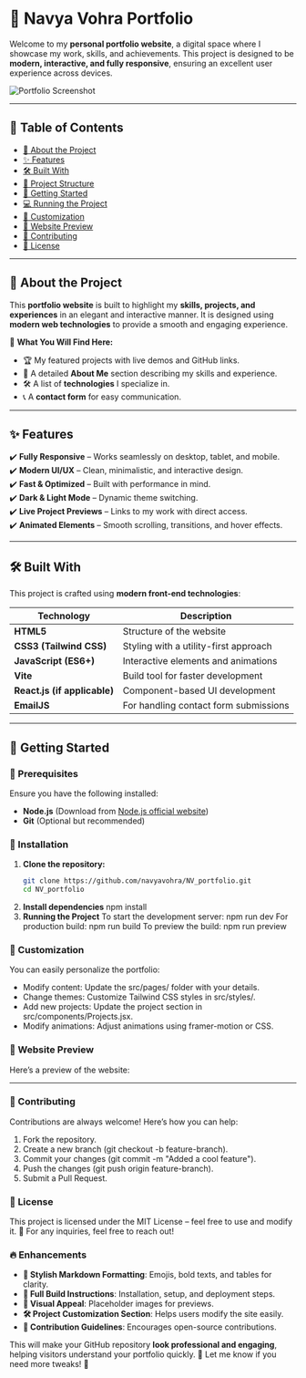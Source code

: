 # 🚀 Navya Vohra Portfolio

Welcome to my **personal portfolio website**, a digital space where I showcase my work, skills, and achievements. This project is designed to be **modern, interactive, and fully responsive**, ensuring an excellent user experience across devices.

![Portfolio Screenshot](https://via.placeholder.com/1000x500?text=NV+Portfolio+Preview)  

---

## 📌 Table of Contents

- [🌟 About the Project](#-about-the-project)
- [✨ Features](#-features)
- [🛠️ Built With](#-built-with)
- [📂 Project Structure](#-project-structure)
- [🚀 Getting Started](#-getting-started)
- [💻 Running the Project](#-running-the-project)
- [🔧 Customization](#-customization)
- [📸 Website Preview](#-website-preview)
- [🤝 Contributing](#-contributing)
- [📜 License](#-license)

---

## 🌟 About the Project

This **portfolio website** is built to highlight my **skills, projects, and experiences** in an elegant and interactive manner. It is designed using **modern web technologies** to provide a smooth and engaging experience.

🎯 **What You Will Find Here:**
- 🏆 My featured projects with live demos and GitHub links.
- 📜 A detailed **About Me** section describing my skills and experience.
- 🛠️ A list of **technologies** I specialize in.
- 📞 A **contact form** for easy communication.

---

## ✨ Features

✔️ **Fully Responsive** – Works seamlessly on desktop, tablet, and mobile.  
✔️ **Modern UI/UX** – Clean, minimalistic, and interactive design.  
✔️ **Fast & Optimized** – Built with performance in mind.  
✔️ **Dark & Light Mode** – Dynamic theme switching.  
✔️ **Live Project Previews** – Links to my work with direct access.  
✔️ **Animated Elements** – Smooth scrolling, transitions, and hover effects.  

---

## 🛠️ Built With

This project is crafted using **modern front-end technologies**:

| Technology | Description |
|------------|------------|
| **HTML5** | Structure of the website |
| **CSS3 (Tailwind CSS)** | Styling with a utility-first approach |
| **JavaScript (ES6+)** | Interactive elements and animations |
| **Vite** | Build tool for faster development |
| **React.js (if applicable)** | Component-based UI development |
| **EmailJS** | For handling contact form submissions |

---

## 🚀 Getting Started

### 🔹 Prerequisites
Ensure you have the following installed:
- **Node.js** (Download from [Node.js official website](https://nodejs.org/))
- **Git** (Optional but recommended)

### 🔹 Installation

1. **Clone the repository:**
   ```bash
   git clone https://github.com/navyavohra/NV_portfolio.git
   cd NV_portfolio
2. **Install dependencies**
   npm install
4. **Running the Project**
   To start the development server: npm run dev
   For production build: npm run build
   To preview the build: npm run preview
   
### 🔧 Customization
You can easily personalize the portfolio:
- Modify content: Update the src/pages/ folder with your details.
- Change themes: Customize Tailwind CSS styles in src/styles/.
- Add new projects: Update the project section in src/components/Projects.jsx.
- Modify animations: Adjust animations using framer-motion or CSS.

### 📸 Website Preview
Here’s a preview of the website:

---

### 🤝 Contributing
Contributions are always welcome! Here’s how you can help:
1. Fork the repository.
2. Create a new branch (git checkout -b feature-branch).
3. Commit your changes (git commit -m "Added a cool feature").
4. Push the changes (git push origin feature-branch).
5. Submit a Pull Request.

### 📜 License
This project is licensed under the MIT License – feel free to use and modify it.
📩 For any inquiries, feel free to reach out!


### 🔥 **Enhancements**
- **🚀 Stylish Markdown Formatting**: Emojis, bold texts, and tables for clarity.
- **📌 Full Build Instructions**: Installation, setup, and deployment steps.
- **📸 Visual Appeal**: Placeholder images for previews.
- **🛠️ Project Customization Section**: Helps users modify the site easily.
- **🤝 Contribution Guidelines**: Encourages open-source contributions.

This will make your GitHub repository **look professional and engaging**, helping visitors understand your portfolio quickly. 🚀 Let me know if you need more tweaks! 🎨



  
